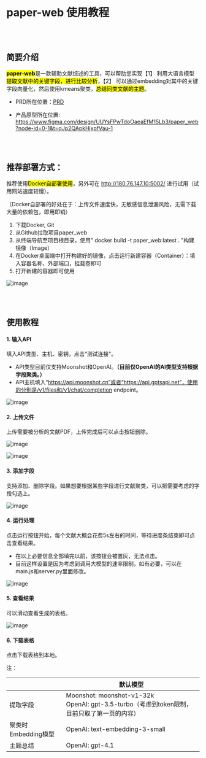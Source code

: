 # paper-web 使用教程

<br>

<br>

## 简要介绍

<mark>**paper-web**</mark>是一款辅助文献综述的工具，可以帮助您实现【1】 利用大语言模型<mark>提取文献中的关键字段，进行比较分析</mark>，【2】 可以通过embedding对其中的关键字段向量化，然后使用kmeans聚类，<mark>总结同类文献的主题</mark>。

- PRD所在位置：[PRD](./paper-web%20PRD.markdown)

- 产品原型所在位置: https://www.figma.com/design/UUYsFPwTdoOaeaEfM15Lb3/paper_web?node-id=0-1&t=qJp2QApkHjxpfVau-1



<br>

<br>




## 推荐部署方式：

推荐使用<mark>Docker自部署使用</mark>，另外可在 http://180.76.147.10:5002/ 进行试用（试用网站速度较慢）。

（Docker自部署的好处在于：上传文件速度快，无敏感信息泄漏风险，无需下载大量的依赖包，即用即销）

1. 下载Docker, Git
2. 从Github拉取项目paper_web
3. 从终端导航至项目根目录，使用" docker build -t paper_web:latest . "构建镜像（Image）
4. 在Docker桌面端中打开构建好的镜像，点击运行新建容器（Container）：填入容器名称，外部端口，挂载卷即可
5. 打开新建的容器即可使用

![image](./image/tutorial/部署.png)

<br>

<br>

## 使用教程

#### 1. 输入API

填入API类型、主机、密钥，点击“测试连接"。

- API类型目前仅支持Moonshot和OpenAI。**（目前仅OpenAI的AI类型支持根据字段聚类。）**
- API主机填入“https://api.moonshot.cn”或者“https://api.gptsapi.net”，使用的分别是/v1/files和/v1/chat/completion endpoint。

![image](./image/tutorial/API.png)

#### 2. 上传文件

上传需要被分析的文献PDF，上传完成后可以点击按钮删除。

![image](./image/tutorial/上传.png)

![image](./image/tutorial/文件列表.png)

#### 3. 添加字段

支持添加、删除字段。如果想要根据某些字段进行文献聚类，可以把需要考虑的字段勾选上。

![image](./image/tutorial/字段.png)

#### 4. 运行处理

点击运行按钮开始，每个文献大概会花费5s左右的时间，等待进度条结束即可点击查看结果。

- 在以上必要信息全部填完以前，该按钮会被置灰，无法点击。
- 目前这样设置是因为考虑到调用大模型的速率限制，如有必要，可以在main.js和server.py里面修改。

![image](./image/tutorial/进度条.png)

#### 5. 查看结果

可以滑动查看生成的表格。

![image](./image/tutorial/结果.png)

#### 6. 下载表格

点击下载表格到本地。





注：

|                     | 默认模型                                                     |
| ------------------- | ------------------------------------------------------------ |
| 提取字段            | Moonshot: moonshot-v1-32k<br />OpenAI: gpt-3.5-turbo（考虑到token限制，目前只取了第一页的内容） |
| 聚类时Embedding模型 | OpenAI: text-embedding-3-small                               |
| 主题总结            | OpenAI: gpt-4.1                                              |



